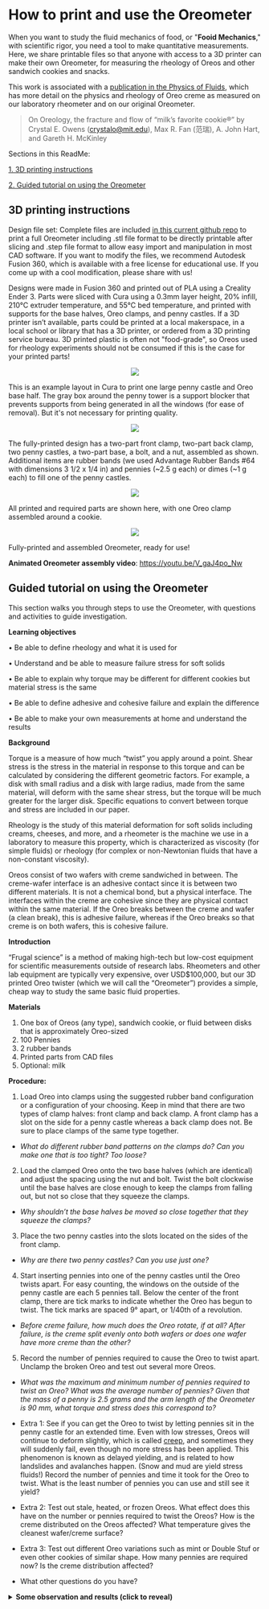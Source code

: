 # How to print and use the Oreometer

When you want to study the fluid mechanics of food, or "**Fooid Mechanics**," with scientific rigor, you need a tool to make quantitative measurements. Here, we share printable files so that anyone with access to a 3D printer can make their own Oreometer, for measuring the rheology of Oreos and other sandwich cookies and snacks. 

This work is associated with a [publication in the Physics of Fluids](https://aip.scitation.org/doi/full/10.1063/5.0085362), which has more detail on the physics and rheology of Oreo creme as measured on our laboratory rheometer and on our original Oreometer. 

>On Oreology, the fracture and flow of “milk’s favorite cookie®” 
>by Crystal E. Owens (crystalo@mit.edu), Max R. Fan (范瑞), A. John Hart, and Gareth H. McKinley

Sections in this ReadMe: 

[1. 3D printing instructions](#3d-printing-instructions)

[2. Guided tutorial on using the Oreometer](#guided-tutorial-on-using-the-oreometer)

## 3D printing instructions

Design file set: Complete files are included [in this current github repo](https://github.com/crystalowens/oreometer/tree/main/printable-files) to print a full Oreometer including .stl file format to be directly printable after slicing and .step file format to allow easy import and manipulation in most CAD software. If you want to modify the files, we recommend Autodesk Fusion 360, which is available with a free license for educational use. If you come up with a cool modification, please share with us! 

Designs were made in Fusion 360 and printed out of PLA using a Creality Ender 3. Parts were sliced with Cura using a 0.3mm layer height, 20% infill, 210°C extruder temperature, and 55°C bed temperature, and printed with supports for the base halves, Oreo clamps, and penny castles. If a 3D printer isn’t available, parts could be printed at a local makerspace, in a local school or library that has a 3D printer, or ordered from a 3D printing service bureau. 3D printed plastic is often not "food-grade", so Oreos used for rheology experiments should not be consumed if this is the case for your printed parts! 

<p align="center">
 <img src="https://user-images.githubusercontent.com/96365229/163449986-2a796cef-dba0-480c-96cc-bbf98f40ec07.png">
</p>

This is an example layout in Cura to print one large penny castle and Oreo base half. The gray box around the penny tower is a support blocker that prevents supports from being generated in all the windows (for ease of removal). But it's not necessary for printing quality. 

<p align="center">
<img src="https://user-images.githubusercontent.com/96365229/163450658-34c8d7cf-3d79-4269-be05-68fd7128652a.png">
</p>

The fully-printed design has a two-part front clamp, two-part back clamp, two penny castles, a two-part base, a bolt, and a nut, assembled as shown. Additional items are rubber bands (we used Advantage Rubber Bands #64 with dimensions 3 1/2 x 1/4 in) and pennies (~2.5 g each) or dimes (~1 g each) to fill one of the penny castles. 

<p align="center">
<img src="https://user-images.githubusercontent.com/96365229/163477439-c5f05c2f-9841-49a0-b49a-e639caa30c41.png">
</p>

All printed and required parts are shown here, with one Oreo clamp assembled around a cookie. 

<p align="center">
<img src="https://user-images.githubusercontent.com/96365229/163477651-c38f01a7-3874-4bc8-8c1b-5407ef7f397e.png">
</p>

Fully-printed and assembled Oreometer, ready for use! 

**Animated Oreometer assembly video**: https://youtu.be/V_gaJ4po_Nw

## Guided tutorial on using the Oreometer

This section walks you through steps to use the Oreometer, with questions and activities to guide investigation.  

**Learning objectives**

•	Be able to define rheology and what it is used for 

•	Understand and be able to measure failure stress for soft solids

•	Be able to explain why torque may be different for different cookies but material stress is the same 

•	Be able to define adhesive and cohesive failure and explain the difference

•	Be able to make your own measurements at home and understand the results

**Background**

Torque is a measure of how much “twist” you apply around a point. Shear stress is the stress in the material in response to this torque and can be calculated by considering the different geometric factors. For example, a disk with small radius and a disk with large radius, made from the same material, will deform with the same shear stress, but the torque will be much greater for the larger disk. Specific equations to convert between torque and stress are included in our paper. 

Rheology is the study of this material deformation for soft solids including creams, cheeses, and more, and a rheometer is the machine we use in a laboratory to measure this property, which is characterized as viscosity (for simple fluids) or rheology (for complex or non-Newtonian fluids that have a non-constant viscosity). 

Oreos consist of two wafers with creme sandwiched in between. The creme-wafer interface is an adhesive contact since it is between two different materials. It is not a chemical bond, but a physical interface. The interfaces within the creme are cohesive since they are physical contact within the same material. If the Oreo breaks between the creme and wafer (a clean break), this is adhesive failure, whereas if the Oreo breaks so that creme is on both wafers, this is cohesive failure.

**Introduction**

“Frugal science” is a method of making high-tech but low-cost equipment for scientific measurements outside of research labs. Rheometers and other lab equipment are typically very expensive, over USD$100,000, but our 3D printed Oreo twister (which we will call the “Oreometer”) provides a simple, cheap way to study the same basic fluid properties. 

**Materials**

1. One box of Oreos (any type), sandwich cookie, or fluid between disks that is approximately Oreo-sized
2. 100 Pennies
3. 2 rubber bands
4. Printed parts from CAD files
5. Optional: milk

**Procedure:**
1.	Load Oreo into clamps using the suggested rubber band configuration or a configuration of your choosing. Keep in mind that there are two types of clamp halves: front clamp and back clamp. A front clamp has a slot on the side for a penny castle whereas a back clamp does not. Be sure to place clamps of the same type together. 

* _What do different rubber band patterns on the clamps do? Can you make one that is too tight? Too loose?_

2.	Load the clamped Oreo onto the two base halves (which are identical) and adjust the spacing using the nut and bolt. Twist the bolt clockwise until the base halves are close enough to keep the clamps from falling out, but not so close that they squeeze the clamps.

* _Why shouldn’t the base halves be moved so close together that they squeeze the clamps?_

3.	Place the two penny castles into the slots located on the sides of the front clamp. 

* _Why are there two penny castles? Can you use just one?_

4.	Start inserting pennies into one of the penny castles until the Oreo twists apart. For easy counting, the windows on the outside of the penny castle are each 5 pennies tall. Below the center of the front clamp, there are tick marks to indicate whether the Oreo has begun to twist. The tick marks are spaced 9° apart, or 1/40th of a revolution.

* _Before creme failure, how much does the Oreo rotate, if at all? After failure, is the creme split evenly onto both wafers or does one wafer have more creme than the other?_

5.	Record the number of pennies required to cause the Oreo to twist apart. Unclamp the broken Oreo and test out several more Oreos.

* _What was the maximum and minimum number of pennies required to twist an Oreo? What was the average number of pennies? Given that the mass of a penny is 2.5 grams and the arm length of the Oreometer is 90 mm, what torque and stress does this correspond to?_

* Extra 1: See if you can get the Oreo to twist by letting pennies sit in the penny castle for an extended time. Even with low stresses, Oreos will continue to deform slightly, which is called [creep](https://en.wikipedia.org/wiki/Creep_(deformation)), and sometimes they will suddenly fail, even though no more stress has been applied. This phenomenon is known as delayed yielding, and is related to how landslides and avalanches happen. (Snow and mud are yield stress fluids!) Record the number of pennies and time it took for the Oreo to twist. What is the least number of pennies you can use and still see it yield?  

* Extra 2: Test out stale, heated, or frozen Oreos. What effect does this have on the number or pennies required to twist the Oreos? How is the creme distributed on the Oreos affected? What temperature gives the cleanest wafer/creme surface? 

* Extra 3: Test out different Oreo variations such as mint or Double Stuf or even other cookies of similar shape. How many pennies are required now? Is the creme distribution affected?

* What other questions do you have? 

<details>
 <summary><b>Some observation and results (click to reveal) </b></summary>

 In our lab, we found that normal Oreos take around 30-60 pennies to break. However, Oreos that have been heated, chilled, or become stale will likely require more or fewer pennies. 
 
 It is common to see clean breaks (adhesive failure profiles). This is likely due to [the way Oreos are manufactured](https://www.youtube.com/watch?t=193&v=HlZmDxcbpWw&feature=youtu.be), where the creme seems to bond more weakly with one of the wafers. Oftentimes, within an Oreo box most of the weak wafer-creme bonds will be on the same side for all the Oreos, and also affected by the location of the Oreos inside the box. 
 
 The record in our lab for the fewest pennies to break an Oreo open was 10. We left our Oreometer set up overnight, and it was twisted open by the next morning (due to delayed yielding). Can you make it happen with fewer? 
 
  Find more details of our observations in [our full paper in the Physics of Fluids](https://aip.scitation.org/doi/full/10.1063/5.0085362)
 
 </details>
